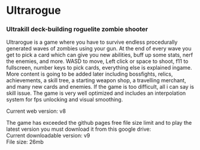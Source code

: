 # Ultrarogue
### Ultrakill deck-building roguelite zombie shooter
Ultrarogue is a game where you have to survive endless procedurally generated waves of zombies using your gun. At the end of every wave you get to pick a card which can give you new abilities, buff up some stats, nerf the enemies, and more. WASD to move, Left click or space to shoot, f11 to fullscreen, number keys to pick cards, everything else is explained ingame. More content is going to be added later including bossfights, relics, achievements, a skill tree, a starting weapon shop, a travelling merchant, and many new cards and enemies. If the game is too difficult, all i can say is skill issue. The game is very well optimized and includes an interpolation system for fps unlocking and visual smoothing.

Current web version: v8

The game has exceeded the github pages free file size limit and to play the latest version you must download it from this google drive:
<br>Current downloadable version: v9
<br>File size: 26mb
